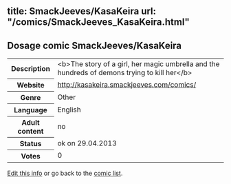 title: SmackJeeves/KasaKeira
url: "/comics/SmackJeeves_KasaKeira.html"
---
Dosage comic SmackJeeves/KasaKeira
-----------------------------------------

<p id="msg"></p>
<script type="text/javascript">
if (window.location.search === '?edit_info_mail=sent_ok') {
  var elem = document.getElementById("msg");
  elem.innerHTML = 'Edited information sucessfully sent.';
  elem.className = 'ok';
}
</script>
<table class="comicinfo">
<tr>
<th>Description</th><td>&lt;b&gt;The story of a girl, her magic umbrella and the hundreds of demons trying to kill her&lt;/b&gt;</td>
</tr>
<tr>
<th>Website</th><td><a href="http://kasakeira.smackjeeves.com/comics/">http://kasakeira.smackjeeves.com/comics/</a></td>
</tr>
<tr>
<th>Genre</th><td>Other</td>
</tr>
<tr>
<th>Language</th><td>English</td>
</tr>
<tr>
<th>Adult content</th><td>no</td>
</tr>
<tr>
<th>Status</th><td>ok on 29.04.2013</td>
</tr>
<tr>
<th>Votes</th><td>0</td>
</tr>
</table>

[Edit this info](SmackJeeves_KasaKeira_edit.html) or go back to the [comic list](../comic-index.html).
